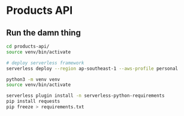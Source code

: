# Products API

## Run the damn thing

```sh
cd products-api/
source venv/bin/activate
```

```sh
# deploy serverless framework
serverless deploy --region ap-southeast-1 --aws-profile personal

python3 -m venv venv
source venv/bin/activate

serverless plugin install -n serverless-python-requirements 
pip install requests
pip freeze > requirements.txt
```

